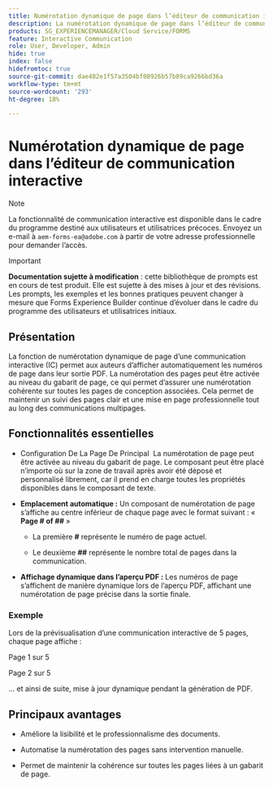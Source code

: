 ```yaml
---
title: Numérotation dynamique de page dans l’éditeur de communication interactive
description: La numérotation dynamique de page dans l’éditeur de communication interactive permet aux auteurs d’afficher automatiquement les numéros de page dans leur sortie PDF.
products: SG_EXPERIENCEMANAGER/Cloud Service/FORMS
feature: Interactive Communication
role: User, Developer, Admin
hide: true
index: false
hidefromtoc: true
source-git-commit: dae482e1f57a3504bf08926b57b89ca9266bd36a
workflow-type: tm+mt
source-wordcount: '293'
ht-degree: 18%

---
```



# Numérotation dynamique de page dans l’éditeur de communication interactive

>[!NOTE]
>
> La fonctionnalité de communication interactive est disponible dans le cadre du programme destiné aux utilisateurs et utilisatrices précoces. Envoyez un e-mail à `aem-forms-ea@adobe.com` à partir de votre adresse professionnelle pour demander l’accès.

>[!IMPORTANT]
>
> **Documentation sujette à modification** : cette bibliothèque de prompts est en cours de test produit. Elle est sujette à des mises à jour et des révisions. Les prompts, les exemples et les bonnes pratiques peuvent changer à mesure que Forms Experience Builder continue d’évoluer dans le cadre du programme des utilisateurs et utilisatrices initiaux.

## Présentation

La fonction de numérotation dynamique de page d’une communication interactive (IC) permet aux auteurs d’afficher automatiquement les numéros de page dans leur sortie PDF. La numérotation des pages peut être activée au niveau du gabarit de page, ce qui permet d’assurer une numérotation cohérente sur toutes les pages de conception associées. Cela permet de maintenir un suivi des pages clair et une mise en page professionnelle tout au long des communications multipages.

## Fonctionnalités essentielles

- Configuration De La Page De Principal **&#x200B;**
La numérotation de page peut être activée au niveau du gabarit de page. Le composant peut être placé n’importe où sur la zone de travail après avoir été déposé et personnalisé librement, car il prend en charge toutes les propriétés disponibles dans le composant de texte.

- **Emplacement automatique :**
Un composant de numérotation de page s’affiche au centre inférieur de chaque page avec le format suivant :
« **Page # of ##** »

   - La première **#** représente le numéro de page actuel.

   - Le deuxième **##** représente le nombre total de pages dans la communication.

- **Affichage dynamique dans l’aperçu PDF :**
Les numéros de page s’affichent de manière dynamique lors de l’aperçu PDF, affichant une numérotation de page précise dans la sortie finale.

### Exemple

Lors de la prévisualisation d’une communication interactive de 5 pages, chaque page affiche :

Page 1 sur 5

Page 2 sur 5

... et ainsi de suite, mise à jour dynamique pendant la génération de PDF.

## Principaux avantages

- Améliore la lisibilité et le professionnalisme des documents.

- Automatise la numérotation des pages sans intervention manuelle.

- Permet de maintenir la cohérence sur toutes les pages liées à un gabarit de page.
